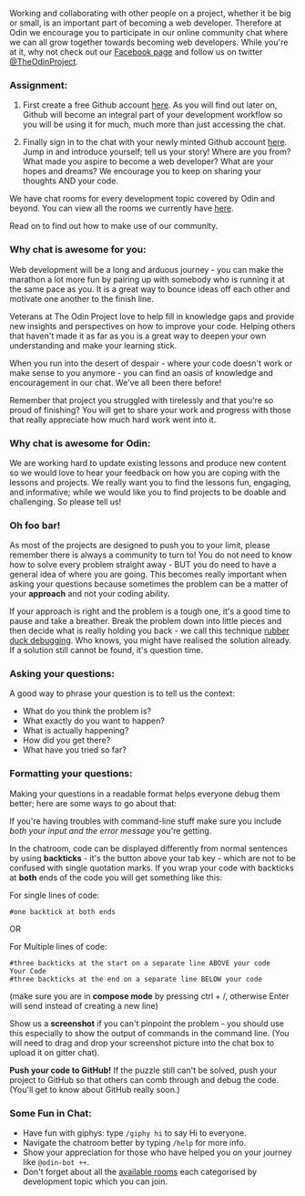 Working and collaborating with other people on a project, whether it be big or small, is an important part of becoming a web developer. Therefore at Odin we encourage you to participate in our online community chat where we can all grow together towards becoming web developers.  While you're at it, why not check out our [Facebook page](https://www.facebook.com/theodinproject/) and follow us on twitter [@TheOdinProject](https://twitter.com/TheOdinProject).

### Assignment:
1. First create a free Github account [here](https://github.com/join). As you will find out later on, Github will become an integral part of your development workflow so you will be using it for much, much more than just accessing the chat.

2. Finally sign in to the chat with your newly minted Github account [here](https://gitter.im/TheOdinProject/theodinproject).
Jump in and introduce yourself; tell us your story! Where are you from? What made you aspire to become a web developer? What are your hopes and dreams? We encourage you to keep on sharing your thoughts AND your code.

We have chat rooms for every development topic covered by Odin and beyond. You can view all the rooms we currently have [here](https://gitter.im/orgs/TheOdinProject/rooms).

Read on to find out how to make use of our community.

### Why chat is awesome for you:

Web development will be a long and arduous journey - you can make the marathon a lot more fun by pairing up with somebody who is running it at the same pace as you. It is a great way to bounce ideas off each other and motivate one another to the finish line.

Veterans at The Odin Project love to help fill in knowledge gaps and provide new insights and perspectives on how to improve your code. Helping others that haven't made it as far as you is a great way to deepen your own understanding and make your learning stick.

When you run into the desert of despair - where your code doesn't work or make sense to you anymore - you can find an oasis of knowledge and encouragement in our chat. We've all been there before!

Remember that project you struggled with tirelessly and that you're so proud of finishing? You will get to share your work and progress with those that really appreciate how much hard work went into it.

### Why chat is awesome for Odin:

We are working hard to update existing lessons and produce new content so we would love to hear your feedback on how you are coping with the lessons and projects. We really want you to find the lessons fun, engaging, and informative; while we would like you to find projects to be doable and challenging. So please tell us!

### Oh foo bar!

As most of the projects are designed to push you to your limit, please remember there is always a community to turn to! You do not need to know how to solve every problem straight away - BUT you do need to have a general idea of where you are going. This becomes really important when asking your questions because sometimes the problem can be a matter of your **approach** and not your coding ability.

If your approach is right and the problem is a tough one, it's a good time to pause and take a breather. Break the problem down into little pieces and then decide what is really holding you back - we call this technique [rubber duck debugging](https://en.wikipedia.org/wiki/Rubber_duck_debugging). Who knows, you might have realised the solution already. If a solution still cannot be found, it's question time.

### Asking your questions:

A good way to phrase your question is to tell us the context:

* What do you think the problem is?
* What exactly do you want to happen?
* What is actually happening?
* How did you get there?
* What have you tried so far?

### Formatting your questions:

Making your questions in a readable format helps everyone debug them better; here are some ways to go about that:

If you're having troubles with command-line stuff make sure you include *both your input and the error message* you're getting.

In the chatroom, code can be displayed differently from normal sentences by using **backticks** - it's the button above your tab key - which are not to be confused with single quotation marks. If you wrap your code with backticks at **both** ends of the code you will get something like this:

For single lines of code:

`#one backtick at both ends`

OR

For Multiple lines of code:

```
#three backticks at the start on a separate line ABOVE your code
Your Code
#three backticks at the end on a separate line BELOW your code
```
(make sure you are in **compose mode** by pressing ctrl + /, otherwise Enter will send instead of creating a new line)

Show us a **screenshot** if you can't pinpoint the problem - you should use this especially to show the output of commands in the command line. (You will need to drag and drop your screenshot picture into the chat box to upload it on gitter chat).

**Push your code to GitHub!** If the puzzle still can't be solved, push your project to GitHub so that others can comb through and debug the code. (You'll get to know about GitHub really soon.)

### Some Fun in Chat:

* Have fun with giphys: type `/giphy hi` to say Hi to everyone.
* Navigate the chatroom better by typing `/help` for more info.
* Show your appreciation for those who have helped you on your journey like `@odin-bot ++`.
* Don't forget about all the [available rooms](https://gitter.im/orgs/TheOdinProject/rooms) each categorised by development topic which you can join.
